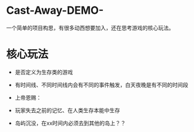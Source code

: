 # Cast-Away-DEMO-
一个简单的项目构思，有很多动西想要加入，还在思考游戏的核心玩法。

# 核心玩法
- 是否定义为生存类的游戏
- 有时间线、不同时间线内会有不同的事件触发，白天夜晚是有不同的时间段
- 上帝恩赐：

- 玩家失去之前的记忆、在人类生存本能中生存
- 岛屿沉没，在xx时间内必须去到其他的岛上？？
